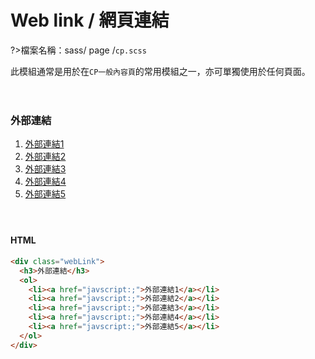 # Web link / 網頁連結

?>檔案名稱：sass/ page /`cp.scss`

此模組通常是用於在`CP一般內容頁`的常用模組之一，亦可單獨使用於任何頁面。

<div class="webLink">
  <h3>外部連結</h3>
  <ol>
    <li><a href="javscript:;">外部連結1</a></li>
    <li><a href="javscript:;">外部連結2</a></li>
    <li><a href="javscript:;">外部連結3</a></li>
    <li><a href="javscript:;">外部連結4</a></li>
    <li><a href="javscript:;">外部連結5</a></li>
  </ol>
</div>

<!-- tabs:start -->

#### **HTML**

```html
<div class="webLink">
  <h3>外部連結</h3>
  <ol>
    <li><a href="javscript:;">外部連結1</a></li>
    <li><a href="javscript:;">外部連結2</a></li>
    <li><a href="javscript:;">外部連結3</a></li>
    <li><a href="javscript:;">外部連結4</a></li>
    <li><a href="javscript:;">外部連結5</a></li>
  </ol>
</div>
```

<!-- tabs:end -->
<link rel="stylesheet" href="https://hywebu00.github.io/HyUI_v4.0/css/style.css" />
<style>
  .webLink{
      margin:4em 0;
  }
</style>
